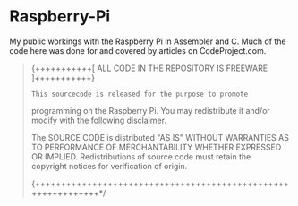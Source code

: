 # Raspberry-Pi
My public workings with the Raspberry Pi in Assembler and C. Much of the code here was done for and covered by articles on CodeProject.com.

>{+++++++++++[ ALL CODE IN THE REPOSITORY IS FREEWARE ]+++++++++++}
>                                                               
>     This sourcecode is released for the purpose to promote 
>   programming on the Raspberry Pi. You may redistribute it and/or 
>   modify with the following disclaimer.
>
>   The SOURCE CODE is distributed "AS IS" WITHOUT WARRANTIES
>   AS TO PERFORMANCE OF MERCHANTABILITY WHETHER EXPRESSED OR
>   IMPLIED. Redistributions of source code must retain the     
>   copyright notices for verification of origin.               	
>
>{++++++++++++++++++++++++++++++++++++++++++++++++++++++++++++++*/
